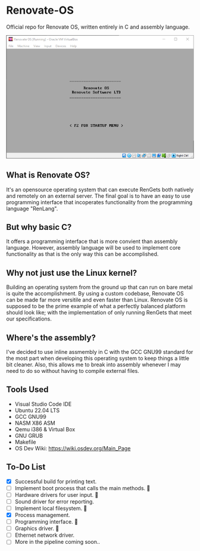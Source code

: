 # Renovate-OS
 Official repo for Renovate OS, written entirely in C and assembly language.
 
 ![alt text](images/vb.png)
 
## What is Renovate OS?
It's an opensource operating system that can execute RenGets both natively and remotely on an external server. The final goal is to have an easy to use programming interface that incoperates functionality from the programming language "RenLang". 

## But why basic C?
It offers a programming interface that is more convient than assembly language. However, assembly language will be used to implement core functionality as that is the only way this can be accomplished. 

## Why not just use the Linux kernel?
Building an operating system from the ground up that can run on bare metal is quite the accomplishment. By using a custom codebase, Renovate OS can be made far more versitile and even faster than Linux. Renovate OS is supposed to be the prime example of what a perfectly balanced platform should look like; with the implementation of only running RenGets that meet our specifications. 

## Where's the assembly?
I've decided to use inline assmembly in C with the GCC GNU99 standard for the most part when developing this operating system to keep things a little bit cleaner. Also, this allows me to break into assembly whenever I may need to do so without having to compile external files. 

## Tools Used
- Visual Studio Code IDE
- Ubuntu 22.04 LTS
- GCC GNU99
- NASM X86 ASM
- Qemu i386 & Virtual Box
- GNU GRUB
- Makefile
- OS Dev Wiki: https://wiki.osdev.org/Main_Page 

## To-Do List
- [x] Successful build for printing text.
- [ ] Implement boot process that calls the main methods. 🚧
- [ ] Hardware drivers for user input. 🚧
- [ ] Sound driver for error reporting.
- [ ] Implement local filesystem. 🚧
- [x] Process management. 
- [ ] Programming interface. 🚧
- [ ] Graphics driver. 🚧
- [ ] Ethernet network driver.
- [ ] More in the pipeline coming soon..

